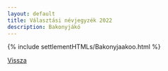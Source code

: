 ```yaml
---
layout: default
title: Választási névjegyzék 2022
description: Bakonyjákó
---
```


{% include settlementHTMLs/Bakonyjaakoo.html %}

[Vissza](./)